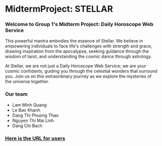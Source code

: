 # MidtermProject: STELLAR
### Welcome to Group 1's Midterm Project: Daily Horoscope Web Service

This powerful mantra embodies the essence of Stellar. We believe in empowering individuals to face life's challenges with strength and grace, drawing inspiration from the apocalypse, seeking guidance through the wisdom of tarot, and understanding the cosmic dance through astrology.

At Stellar, we are not just a Daily Horoscope Web Service; we are your cosmic confidants, guiding you through the celestial wonders that surround you. Join us on this extraordinary journey as we explore the mysteries of the universe together.

### Our team

- Lam Minh Quang
- Le Bao Khanh
- Dang Thi Phuong Thao
- Nguyen Thi Mai Linh
- Dang Chi Bach

### [Here is the URL for users](https://group1.streamlit.app/)
